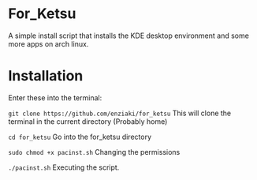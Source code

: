 # For_Ketsu

A simple install script that installs the KDE desktop environment and some more apps on arch linux.

# Installation

Enter these into the terminal:

`git clone https://github.com/enziaki/for_ketsu`
This will clone the terminal in the current directory (Probably home)

`cd for_ketsu`
Go into the for_ketsu directory

`sudo chmod +x pacinst.sh`
Changing the permissions

`./pacinst.sh`
Executing the script.
